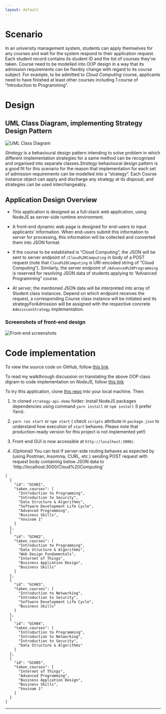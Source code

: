 ```yaml
---
layout: default
---
```


# Scenario

In an university management system, students can apply themselves for any courses and wait for the system respond to their application request. Each student record contains its student ID and the list of courses they’ve taken. Course need to be modelled into OOP design in a way that its admission requirements can be flexibly change with regard to its course subject. For example, to be admitted to _Cloud Computing_ course, applicants need to have finished at least other courses including 1 course of “Introduction to Programming”.

# Design

## UML Class Diagram, implementing Strategy Design Pattern

![UML Class Diagram](/assets/images/strategy-class-diagram.png)

_Strategy_ is a behavioural design pattern intending to solve problem in which different implementation strategies for a same method can be recognised and organised into separate classes._Strategy_ behavioural design pattern is a good fit for this scenario for the reason that implementation for each set of admission requirements can be modelled into a “strategy”. Each Course instance object can apply and discharge any strategy at its disposal, and strategies can be used interchangeably.

## Application Design Overview

- This application is designed as a full-stack web application, using NodeJS as server-side runtime environment.

- A front-end dynamic web page is designed for end-users to input applicants’ information. When end-users submit this information to server for processing, this information will be collected and converted them into JSON format.

- If the course to be established is “Cloud Computing”, the JSON will be sent to server endpoint of `/Cloud%20Computing` in body of a POST request (note that `Cloud%20Computing` is URI-encoded string of “Cloud Computing”). Similarly, the server endpoint of `/Advanced%20Programming` is reserved for resolving JSON data of students applying to “Advanced Programming” course.

- At server, the mentioned JSON data will be interpreted into array of Student class instances. Depend on which endpoint receives the request, a corresponding Course class instance will be initiated and its strategyForAdmission will be assigned with the respective concrete `AdmissionStrategy` implementation.

### Screenshots of front-end design

![Front-end screenshots](/assets/images/screenshots.gif)

# Code implementation

To view the source code on GitHub, follow [this link](https://github.com/mnhthng-thms/strategy-api-demo).

To read my walkthrough discussion on translating the above OOP class digram to code implementation on _NodeJS_, follow [this link](./discussion.html)

To try this application, clone [this repo](https://github.com/mnhthng-thms/strategy-api-demo) into your local machine. Then:

1. In cloned `strategy-api-demo` folder: Install NodeJS packages dependencies using command `yarn install` or `npm install` (I prefer Yarn).

2. `yarn run start` or `npm start` ( check `scripts` attribute in `package.json` to understand how execution of `start` behaves. Please note that production-ready version for this project is not implemented yet!)

3. Front-end GUI is now accessible at `http://localhost:3000/`.

4. _(Optional)_ You can test if server-side routing behaves as expected by (using Postman, Insomnia, CURL, etc.) sending POST request with request body containing below JSON data to 'http://localhost:3000/Cloud%20Computing'

```JS
[
  {
    "id": "GCH01",
    "taken_courses": [
      "Introduction to Programming",
      "Introduction to Security",
      "Data Structure & Algorithms",
      "Software Development Life Cycle",
      "Advanced Programming",
      "Business Skills",
      "Vovinam 1"
    ]
  },
  {
    "id": "GCH02",
    "taken_courses": [
      "Introduction to Programming",
      "Data Structure & Algorithms",
      "Web Design Fundamentals",
      "Internet of Things",
      "Business Applcation Design",
      "Business Skills"
    ]
  },
  {
    "id": "GCH03",
    "taken_courses": [
      "Introduction to Networking",
      "Introduction to Security",
      "Software Development Life Cycle",
      "Business Skills"
    ]
  },
  {
    "id": "GCH04",
    "taken_courses": [
      "Introduction to Programming",
      "Introduction to Networking",
      "Introduction to Security",
      "Data Structure & Algorithms"
    ]
  },
  {
    "id": "GCH05",
    "taken_courses": [
      "Internet of Things",
      "Advanced Programming",
      "Business Applcation Design",
      "Business Skills",
      "Vovinam 1"
    ]
  }
]
```

---
